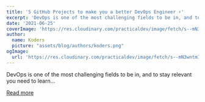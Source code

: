 ```yaml
---
title: '5 GitHub Projects to make you a better DevOps Engineer ⚡'
excerpt: 'DevOps is one of the most challenging fields to be in, and to stay relevant you need to learn...'
date: '2021-06-25'
coverImage: 'https://res.cloudinary.com/practicaldev/image/fetch/s--mN3wntmI--/c_imagga_scale,f_auto,fl_progressive,h_420,q_auto,w_1000/https://dev-to-uploads.s3.amazonaws.com/uploads/articles/wrq9v3udwdgmd2p4lm3i.png'
author:
  name: Koders
  picture: "assets/blog/authors/koders.png"
ogImage:
  url: 'https://res.cloudinary.com/practicaldev/image/fetch/s--mN3wntmI--/c_imagga_scale,f_auto,fl_progressive,h_420,q_auto,w_1000/https://dev-to-uploads.s3.amazonaws.com/uploads/articles/wrq9v3udwdgmd2p4lm3i.png'
---
```


DevOps is one of the most challenging fields to be in, and to stay relevant you need to learn...

[Read more](https://dev.to/ankit01oss/5-github-projects-to-make-you-a-better-devops-engineer-2fkl)
